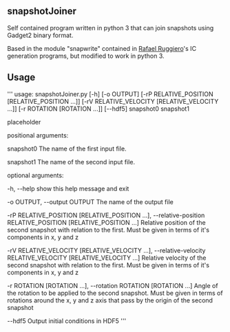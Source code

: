 ## snapshotJoiner
Self contained program written in python 3 that can join snapshots using Gadget2 binary format.

Based in the module "snapwrite" contained in [Rafael Ruggiero](https://github.com/ruggiero)'s IC generation programs, but modified to work in python 3.


## Usage
'''
usage: snapshotJoiner.py [-h] [-o OUTPUT] [-rP RELATIVE_POSITION [RELATIVE_POSITION ...]]
                         [-rV RELATIVE_VELOCITY [RELATIVE_VELOCITY ...]] [-r ROTATION [ROTATION ...]] [--hdf5]
                         snapshot0 snapshot1

placeholder

positional arguments:


  snapshot0             The name of the first input file.
  
  snapshot1             The name of the second input file.

optional arguments:


  -h, --help            show this help message and exit
  
  
  -o OUTPUT, --output OUTPUT
                        The name of the output file
  
  
  -rP RELATIVE_POSITION [RELATIVE_POSITION ...], --relative-position RELATIVE_POSITION [RELATIVE_POSITION ...]
                        Relative position of the second snapshot with relation to the first. Must be given in terms
                        of it's components in x, y and z
                        
                        
  -rV RELATIVE_VELOCITY [RELATIVE_VELOCITY ...], --relative-velocity RELATIVE_VELOCITY [RELATIVE_VELOCITY ...]
                        Relative velocity of the second snapshot with relation to the first. Must be given in terms
                        of it's components in x, y and z
                        
                        
  -r ROTATION [ROTATION ...], --rotation ROTATION [ROTATION ...]
                        Angle of the rotation to be applied to the second snapshot. Must be given in terms of
                        rotations around the x, y and z axis that pass by the origin of the second snapshot
                        
                        
  --hdf5                Output initial conditions in HDF5
  '''
